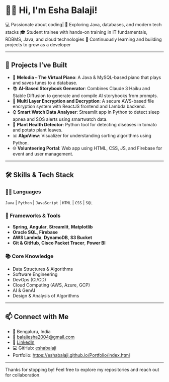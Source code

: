 # 👩‍💻 Hi, I'm Esha Balaji!

💻 Passionate about coding| 🚀 Exploring Java, databases, and modern tech stacks
🎓 Student trainee with hands-on training in IT fundamentals, RDBMS, Java, and cloud technologies
🌱 Continuously learning and building projects to grow as a developer


---

## 🚀 Projects I’ve Built
- 🎹 **Melodia – The Virtual Piano**: A Java & MySQL-based piano that plays and saves tunes to a database.
- 📚 **AI-Based Storybook Generator**: Combines Claude 3 Haiku and Stable Diffusion to generate and compile AI storybooks from prompts.
- 🔐 **Multi Layer Encryption and Decryption**: A secure AWS-based file encryption system with ReactJS frontend and Lambda backend.
- ⌚ **Smart Watch Data Analyser**: Streamlit app in Python to detect sleep apnea and SOS alerts using smartwatch data.
- 🌱 **Plant Health Detector**: Python tool for detecting diseases in tomato and potato plant leaves.
- 📊 **AlgoView**: Visualizer for understanding sorting algorithms using Python.
- 🌐 **Volunteering Portal**: Web app using HTML, CSS, JS, and Firebase for event and user management.

---

## 🛠️ Skills & Tech Stack

### 👩‍💻 Languages
`Java` | `Python` | `JavaScript` | `HTML` | `CSS` | `SQL`

### 🔧 Frameworks & Tools
- **Spring**, **Angular**, **Streamlit**, **Matplotlib**
- **Oracle SQL**, **Firebase**
- **AWS Lambda**, **DynamoDB**, **S3 Bucket**
- **Git & GitHub**, **Cisco Packet Tracer**, **Power BI**

### 📚 Core Knowledge
- Data Structures & Algorithms
- Software Engineering
- DevOps (CI/CD)
- Cloud Computing (AWS, Azure, GCP)
- AI & GenAI
- Design & Analysis of Algorithms

---

## 📫 Connect with Me

- 📍 Bengaluru, India  
- 📧 balajiesha2004@gmail.com  
- 🔗 [LinkedIn](https://www.linkedin.com/in/esha-balaji)  
- 💻 GitHub: [eshabalaji](https://github.com/eshabalaji)
- Portfolio: https://eshabalaji.github.io/Portfolio/index.html

---

Thanks for stopping by! Feel free to explore my repositories and reach out for collaboration.
